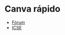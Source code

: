 # Canva rápido

- [Fórum](https://www.canva.com/design/DAF-k3Tfwjk/bEwUOQQw6O5gU9oQYGS_-Q/edit)
- [ICSE]()
